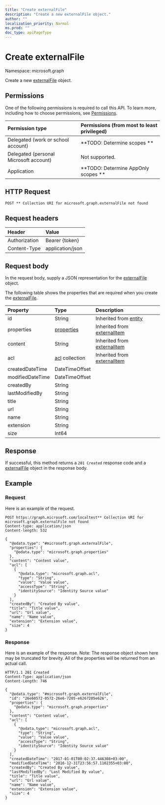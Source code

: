 ```yaml
---
title: "Create externalFile"
description: "Create a new externalFile object."
author: ""
localization_priority: Normal
ms.prod: ""
doc_type: apiPageType
---
```


# Create externalFile

Namespace: microsoft.graph

Create a new [externalFile](../resources/externalfile.md) object.

## Permissions
One of the following permissions is required to call this API. To learn more, including how to choose permissions, see [Permissions](/concepts/permissions-reference.md).

|Permission type|Permissions (from most to least privileged)|
|:---|:---|
|Delegated (work or school account)|**TODO: Determine scopes **|
|Delegated (personal Microsoft account)|Not supported.|
|Application|**TODO: Determine AppOnly scopes **|

## HTTP Request
<!-- {
  "blockType": "ignored"
}
-->
``` http
POST ** Collection URI for microsoft.graph.externalFile not found
```

## Request headers
|Header|Value|
|:---|:---|
|Authorization|Bearer {token}|
|Content-Type|application/json|

## Request body
In the request body, supply a JSON representation for the [externalFile](../resources/externalfile.md) object.

The following table shows the properties that are required when you create the [externalFile](../resources/externalfile.md).

|Property|Type|Description|
|:---|:---|:---|
|id|String| Inherited from [entity](../resources/entity.md)|
|properties|[properties](../resources/properties.md)| Inherited from [externalItem](../resources/externalitem.md)|
|content|String| Inherited from [externalItem](../resources/externalitem.md)|
|acl|[acl](../resources/acl.md) collection| Inherited from [externalItem](../resources/externalitem.md)|
|createdDateTime|DateTimeOffset||
|modifiedDateTime|DateTimeOffset||
|createdBy|String||
|lastModifiedBy|String||
|title|String||
|url|String||
|name|String||
|extension|String||
|size|Int64||



## Response
If successful, this method returns a `201 Created` response code and a [externalFile](../resources/externalfile.md) object in the response body.

## Example

### Request
Here is an example of the request.
<!-- {
  "blockType": "request",
  "name": "create_externalfile_from_"
}
-->
``` http
POST https://graph.microsoft.com/localtest** Collection URI for microsoft.graph.externalFile not found
Content-type: application/json
Content-length: 532

{
  "@odata.type": "#microsoft.graph.externalFile",
  "properties": {
    "@odata.type": "microsoft.graph.properties"
  },
  "content": "Content value",
  "acl": [
    {
      "@odata.type": "microsoft.graph.acl",
      "type": "String",
      "value": "Value value",
      "accessType": "String",
      "identitySource": "Identity Source value"
    }
  ],
  "createdBy": "Created By value",
  "title": "Title value",
  "url": "Url value",
  "name": "Name value",
  "extension": "Extension value",
  "size": 4
}
```

### Response
Here is an example of the response. Note: The response object shown here may be truncated for brevity. All of the properties will be returned from an actual call.
<!-- {
  "blockType": "response",
  "truncated": true,
  "@odata.type": "microsoft.graph.externalfile"
}
-->
``` http
HTTP/1.1 201 Created
Content-Type: application/json
Content-Length: 746

{
  "@odata.type": "#microsoft.graph.externalFile",
  "id": "26e60572-0572-26e6-7205-e6267205e626",
  "properties": {
    "@odata.type": "microsoft.graph.properties"
  },
  "content": "Content value",
  "acl": [
    {
      "@odata.type": "microsoft.graph.acl",
      "type": "String",
      "value": "Value value",
      "accessType": "String",
      "identitySource": "Identity Source value"
    }
  ],
  "createdDateTime": "2017-01-01T00:02:37.446308+03:00",
  "modifiedDateTime": "2016-12-31T23:56:57.1102355+03:00",
  "createdBy": "Created By value",
  "lastModifiedBy": "Last Modified By value",
  "title": "Title value",
  "url": "Url value",
  "name": "Name value",
  "extension": "Extension value",
  "size": 4
}
```

